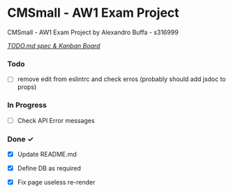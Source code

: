 # CMSmall - AW1 Exam Project

CMSmall - AW1 Exam Project by Alexandro Buffa - s316999


<em>[TODO.md spec & Kanban Board](https://bit.ly/3fCwKfM)</em>

### Todo

- [ ] remove edit from eslintrc and check erros (probably should add jsdoc to props)  

### In Progress

- [ ] Check API Error messages  

### Done ✓

- [x] Update README.md  
- [x] Define DB as required  
- [x] Fix page useless re-render  

